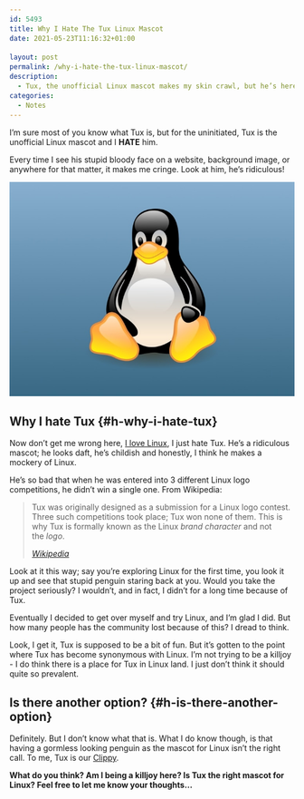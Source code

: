 ```yaml
---
id: 5493
title: Why I Hate The Tux Linux Mascot
date: 2021-05-23T11:16:32+01:00

layout: post
permalink: /why-i-hate-the-tux-linux-mascot/
description:
  - Tux, the unofficial Linux mascot makes my skin crawl, but he’s here to stay. I hate him and here’s a little post as to why.
categories:
  - Notes
---
```

<p class="medium">
  I’m sure most of you know what Tux is, but for the uninitiated, Tux is the unofficial Linux mascot and I <strong>HATE</strong> him.
</p>

Every time I see his stupid bloody face on a website, background image, or anywhere for that matter, it makes me cringe. Look at him, he’s ridiculous!

![](/assets/images/tux.jpeg) 

## Why I hate Tux {#h-why-i-hate-tux}

Now don’t get me wrong here, [I love Linux](/why-i-use-linux/), I just hate Tux. He’s a ridiculous mascot; he looks daft, he’s childish and honestly, I think he makes a mockery of Linux.

He’s so bad that when he was entered into 3 different Linux logo competitions, he didn’t win a single one. From Wikipedia:

> Tux was originally designed as a submission for a Linux&nbsp;logo&nbsp;contest. Three such competitions took place; Tux won none of them. This is why Tux is formally known as the Linux&nbsp;<em>brand character</em>&nbsp;and not the&nbsp;<em>logo</em>.
>
><cite><a href="https://en.wikipedia.org/wiki/Tux_%28mascot%29#Origins" target="_blank" rel="noreferrer noopener">Wikipedia</a></cite>

Look at it this way; say you’re exploring Linux for the first time, you look it up and see that stupid penguin staring back at you. Would you take the project seriously? I wouldn’t, and in fact, I didn’t for a long time because of Tux.

Eventually I decided to get over myself and try Linux, and I’m glad I did. But how many people has the community lost because of this? I dread to think.

Look, I get it, Tux is supposed to be a bit of fun. But it’s gotten to the point where Tux has become synonymous with Linux. I’m not trying to be a killjoy - I do think there is a place for Tux in Linux land. I just don’t think it should quite so prevalent.

## Is there another option? {#h-is-there-another-option}

Definitely. But I don’t know what that is. What I do know though, is that having a gormless looking penguin as the mascot for Linux isn’t the right call. To me, Tux is our <a href="https://en.wikipedia.org/wiki/Office_Assistant" target="_blank" rel="noreferrer noopener">Clippy</a>.

**What do you think? Am I being a killjoy here? Is Tux the right mascot for Linux? Feel free to let me know your thoughts…**
